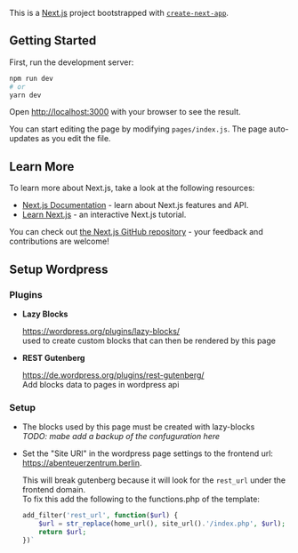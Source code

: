 This is a [Next.js](https://nextjs.org/) project bootstrapped with [`create-next-app`](https://github.com/zeit/next.js/tree/canary/packages/create-next-app).

## Getting Started

First, run the development server:

```bash
npm run dev
# or
yarn dev
```

Open [http://localhost:3000](http://localhost:3000) with your browser to see the result.

You can start editing the page by modifying `pages/index.js`. The page auto-updates as you edit the file.

## Learn More

To learn more about Next.js, take a look at the following resources:

- [Next.js Documentation](https://nextjs.org/docs) - learn about Next.js features and API.
- [Learn Next.js](https://nextjs.org/learn) - an interactive Next.js tutorial.

You can check out [the Next.js GitHub repository](https://github.com/zeit/next.js/) - your feedback and contributions are welcome!

## Setup Wordpress

### Plugins

- **Lazy Blocks**

  https://wordpress.org/plugins/lazy-blocks/  
  used to create custom blocks that can then be rendered by this page

- **REST Gutenberg**

  https://de.wordpress.org/plugins/rest-gutenberg/  
  Add blocks data to pages in wordpress api

### Setup

- The blocks used by this page must be created with lazy-blocks  
 *TODO: mabe add a backup of the confuguration here*

- Set the "Site URl" in the wordpress page settings to the frontend url: https://abenteuerzentrum.berlin.  
  
  This will break gutenberg because it will look for the `rest_url` under the frontend domain.  
  To fix this add the following to the functions.php of the template:

  ```php
  add_filter('rest_url', function($url) {
      $url = str_replace(home_url(), site_url().'/index.php', $url);
      return $url;
  })`
  ```
